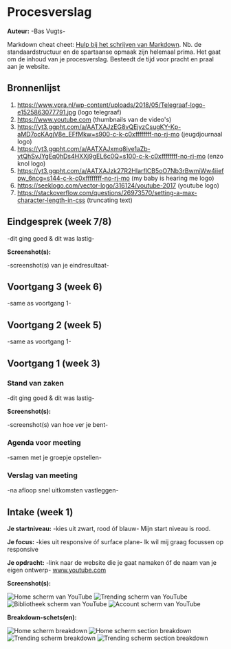# Procesverslag
**Auteur:** -Bas Vugts-

Markdown cheat cheet: [Hulp bij het schrijven van Markdown](https://github.com/adam-p/markdown-here/wiki/Markdown-Cheatsheet). Nb. de standaardstructuur en de spartaanse opmaak zijn helemaal prima. Het gaat om de inhoud van je procesverslag. Besteedt de tijd voor pracht en praal aan je website.



## Bronnenlijst

1. https://www.vpra.nl/wp-content/uploads/2018/05/Telegraaf-logo-e1525863077791.jpg (logo telegraaf)
2. https://www.youtube.com (thumbnails van de video's)
3. https://yt3.ggpht.com/a/AATXAJzEG8vQEjyzCsugKY-Kp-aMD7ocKAgjV8e_EFfMkw=s900-c-k-c0xffffffff-no-rj-mo (jeugdjournaal logo)
4. https://yt3.ggpht.com/a/AATXAJxmq8ive1aZb-ytQhSvJYgEq0hDs4HXXj9gEL6c0Q=s100-c-k-c0xffffffff-no-rj-mo (enzo knol logo)
5. https://yt3.ggpht.com/a/AATXAJzk27R2HIarflCB5oO7Nb3rBwmiWw4iiefpw_6ncg=s144-c-k-c0xffffffff-no-rj-mo (my baby is hearing me logo)
6. https://seeklogo.com/vector-logo/316124/youtube-2017 (youtube logo)
7. https://stackoverflow.com/questions/26973570/setting-a-max-character-length-in-css (truncating text)



## Eindgesprek (week 7/8)

-dit ging goed & dit was lastig-

**Screenshot(s):**

-screenshot(s) van je eindresultaat-



## Voortgang 3 (week 6)

-same as voortgang 1-



## Voortgang 2 (week 5)

-same as voortgang 1-



## Voortgang 1 (week 3)

### Stand van zaken

-dit ging goed & dit was lastig-

**Screenshot(s):**

-screenshot(s) van hoe ver je bent-

### Agenda voor meeting

-samen met je groepje opstellen-

### Verslag van meeting

-na afloop snel uitkomsten vastleggen-



## Intake (week 1)

**Je startniveau:** -kies uit zwart, rood óf blauw-
Mijn start niveau is rood.


**Je focus:** -kies uit responsive óf surface plane-
Ik wil mij graag focussen op responsive

**Je opdracht:** -link naar de website die je gaat namaken óf de naam van je eigen ontwerp-
www.youtube.com

**Screenshot(s):**

![Home scherm van YouTube](images/screenshots/YouTubeApp_HomeScreen.jpg) 
![Trending scherm van YouTube](images/screenshots/YouTubeApp_TrendingScreen.jpg) 
![Bibliotheek scherm van YouTube](images/screenshots/YouTubeApp_BibliotheekScreen.jpg) 
![Account scherm van YouTube](images/screenshots/YouTubeApp_AccountScreen.jpg) 

**Breakdown-schets(en):**

![Home scherm breakdown](images/breakdowns/Breakdown_homeScreen.png)
![Home scherm section breakdown](images/breakdowns/Breakdown_homeScreen_section.png)
![Trending scherm breakdown](images/breakdowns/Breakdown_TrendingScreen.png)
![Trending scherm section breakdown](images/breakdowns/Breakdown_TrendingScreen_section.png)
